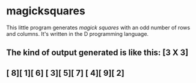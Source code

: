 # magicksquares

This little program generates *magick squares* with an odd number of rows and columns.
It's written in the D programming language.

The kind of output generated is like this:
[3 X 3]
---------------------------
[   8][   1][   6]
[   3][   5][   7]
[   4][   9][   2]
---------------------------
